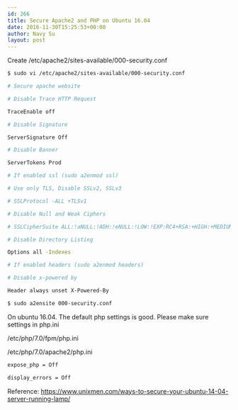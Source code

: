 ```yaml
---
id: 266
title: Secure Apache2 and PHP on Ubuntu 16.04
date: 2016-11-30T15:25:53+00:00
author: Navy Su
layout: post
---
```

Create /etc/apache2/sites-available/000-security.conf

```bash
$ sudo vi /etc/apache2/sites-available/000-security.conf

# Secure apache website

# Disable Trace HTTP Request

TraceEnable off

# Disable Signature

ServerSignature Off

# Disable Banner

ServerTokens Prod

# If enabled ssl (sudo a2enmod ssl)

# Use only TLS, Disable SSLv2, SSLv3

# SSLProtocol -ALL +TLSv1

# Disable Null and Weak Ciphers

# SSLCipherSuite ALL:!aNULL:!ADH:!eNULL:!LOW:!EXP:RC4+RSA:+HIGH:+MEDIUM

# Disable Directory Listing

Options all -Indexes

# If enabled headers (sudo a2enmod headers)

# Disable x-powered by

Header always unset X-Powered-By
```

```bash
$ sudo a2ensite 000-security.conf
```

On ubuntu 16.04. The default php settings is good. Please make sure settings in php.ini

/etc/php/7.0/fpm/php.ini

/etc/php/7.0/apache2/php.ini

```bash
expose_php = Off

display_errors = Off
```

Reference: <a href="https://www.unixmen.com/ways-to-secure-your-ubuntu-14-04-server-running-lamp/" target="_blank">https://www.unixmen.com/ways-to-secure-your-ubuntu-14-04-server-running-lamp/</a>